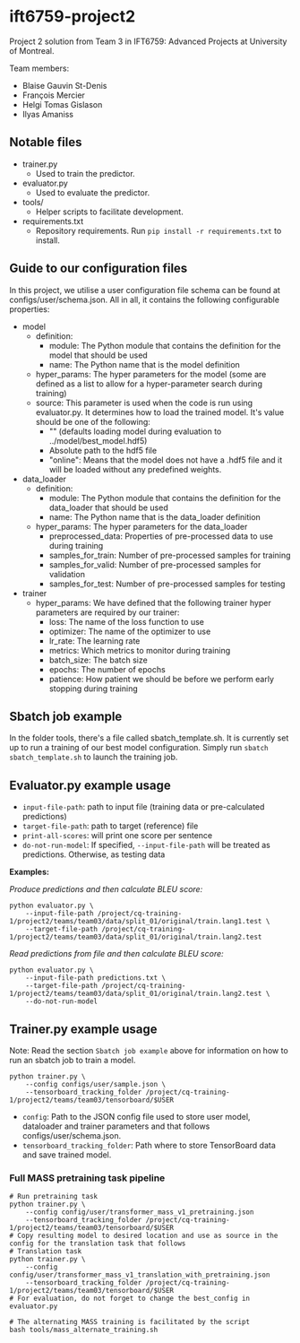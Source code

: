 # ift6759-project2

Project 2 solution from Team 3 in IFT6759: Advanced Projects
at University of Montreal.

Team members:
* Blaise Gauvin St-Denis 
* François Mercier 
* Helgi Tomas Gislason
* Ilyas Amaniss

## Notable files

* trainer.py
  * Used to train the predictor.
* evaluator.py
  * Used to evaluate the predictor.
* tools/
  * Helper scripts to facilitate development.
* requirements.txt
  * Repository requirements. Run `pip install -r requirements.txt` to install.

## Guide to our configuration files

In this project, we utilise a user configuration file schema can be found at configs/user/schema.json. All in all, it
contains the following configurable properties:

* model
    * definition:
        * module: The Python module that contains the definition for the model that should be used
        * name: The Python name that is the model definition
    * hyper_params: The hyper parameters for the model (some are defined as a list to allow
    for a hyper-parameter search during training)
    * source: This parameter is used when the code is run using evaluator.py. It determines
    how to load the trained model. It's value should be one of the following:
        * "" (defaults loading model during evaluation to ../model/best_model.hdf5)
        * Absolute path to the hdf5 file 
        * "online": Means that the model does not have a .hdf5 file and it will be loaded
        without any predefined weights. 
* data_loader
    * definition:
        * module: The Python module that contains the definition for the data_loader that should be used
        * name: The Python name that is the data_loader definition
    * hyper_params: The hyper parameters for the data_loader
        * preprocessed_data: Properties of pre-processed data to use during training
        * samples_for_train: Number of pre-processed samples for training
        * samples_for_valid: Number of pre-processed samples for validation
        * samples_for_test: Number of pre-processed samples for testing
* trainer 
    * hyper_params: We have defined that the following trainer hyper parameters are required by our trainer:
        * loss: The name of the loss function to use
        * optimizer: The name of the optimizer to use
        * lr_rate: The learning rate
        * metrics: Which metrics to monitor during training
        * batch_size: The batch size
        * epochs: The number of epochs
        * patience: How patient we should be before we perform early stopping during training
            

## Sbatch job example

In the folder tools, there's a file called sbatch_template.sh. 
It is currently set up to run a training of our best model configuration. 
Simply run `sbatch sbatch_template.sh` to launch the training job.

## Evaluator.py example usage

* `input-file-path`: path to input file (training data or pre-calculated predictions)
* `target-file-path`: path to target (reference) file
* `print-all-scores`: will print one score per sentence
* `do-not-run-model`: If specified, `--input-file-path` will be treated as predictions. Otherwise, as testing data

**Examples:**

*Produce predictions and then calculate BLEU score:*

```
python evaluator.py \
    --input-file-path /project/cq-training-1/project2/teams/team03/data/split_01/original/train.lang1.test \
    --target-file-path /project/cq-training-1/project2/teams/team03/data/split_01/original/train.lang2.test
```

*Read predictions from file and then calculate BLEU score:*

```
python evaluator.py \
    --input-file-path predictions.txt \
    --target-file-path /project/cq-training-1/project2/teams/team03/data/split_01/original/train.lang2.test \
    --do-not-run-model
```

## Trainer.py example usage

Note: Read the section `Sbatch job example` above for information on how to run an sbatch job to train a model.

```
python trainer.py \
    --config configs/user/sample.json \
    --tensorboard_tracking_folder /project/cq-training-1/project2/teams/team03/tensorboard/$USER
```

* `config`: Path to the JSON config file used to store user model, dataloader and trainer parameters and  that follows configs/user/schema.json.
* `tensorboard_tracking_folder`: Path where to store TensorBoard data and save trained model.

### Full MASS pretraining task pipeline

```
# Run pretraining task
python trainer.py \
    --config config/user/transformer_mass_v1_pretraining.json
    --tensorboard_tracking_folder /project/cq-training-1/project2/teams/team03/tensorboard/$USER
# Copy resulting model to desired location and use as source in the config for the translation task that follows
# Translation task
python trainer.py \
    --config config/user/transformer_mass_v1_translation_with_pretraining.json
    --tensorboard_tracking_folder /project/cq-training-1/project2/teams/team03/tensorboard/$USER
# For evaluation, do not forget to change the best_config in evaluator.py

# The alternating MASS training is facilitated by the script
bash tools/mass_alternate_training.sh
``` 

